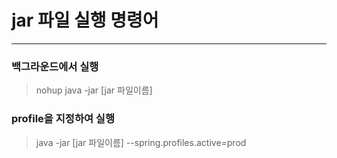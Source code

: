 # jar 파일 실행 명령어

-----

### 백그라운드에서 실행

> nohup java -jar [jar 파일이름]

### profile을 지정하여 실행
> java -jar [jar 파일이름] --spring.profiles.active=prod
